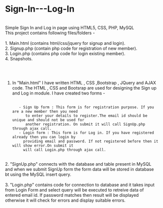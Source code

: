 # Sign-In---Log-In
<br/>
Simple Sign In and Log in page using HTML5, CSS, PHP, MySQL
<br/>
This project contains following files/folders - 
<br/> <br/>
1. Main.html (contains html/css/jquery for signup and login). <br/>
2. Signup.php (contain php code for registration of new member). <br/>
3. Login.php (contains php code for login existing member). <br/>
4. Snapshots.

<br/><br/>
1. In "Main.html" I have written HTML , CSS ,Bootstrap , JQuery and AJAX code. The HTML , CSS and Bootsrap are used for designing the Sign up and Log in module. I have created two forms - <br/> <br/>

          - Sign Up form : This form is for registration purpose. If you are a new member then you need
             to enter your details to register.The email id should be unique and should not be used for
             another registration. On submit it will call SignUp.php through ajax call.
          - Login form : This form is for Log in. If you have registered already then you can login by 
            providing email and password. If not registered before then it will show error.On submit it
            will call Login.php through ajax call.
<br/>
2. "SignUp.php"  connects with the database and table present in MySQL and when we submit SignUp form the form data will be stored in database bt using the MySQL insert query.
<br/><br/>
3. "Login.php" contains code for connection to database and it takes input from Login Form and select query will be executed to retreive data of entered email id. If password matches then result will be displayed otherwise it will check for errors and display suitable errors.


